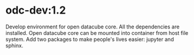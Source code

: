 # odc-dev:1.2
Develop environment for open datacube core. 
All the dependencies are installed. Open datacube core can be mounted into container from host file system.
Add two packages to make people's lives easier: jupyter and sphinx.
